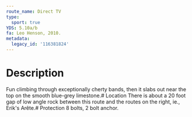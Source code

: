 ```yaml
---
route_name: Direct TV
type:
  sport: true
YDS: 5.10a/b
fa: Leo Henson, 2010.
metadata:
  legacy_id: '116381824'
---
```

# Description
Fun climbing through exceptionally cherty bands, then it slabs out near the top on the smooth blue-grey limestone.# Location
There is about a 20 foot gap of low angle rock between this route and the routes on the right, ie., Erik's Arête.# Protection
8 bolts, 2 bolt anchor.